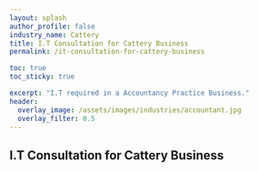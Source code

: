 ```yaml
---
layout: splash 
author_profile: false 
industry_name: Cattery
title: I.T Consultation for Cattery Business
permalink: /it-consultation-for-cattery-business

toc: true
toc_sticky: true

excerpt: "I.T required in a Accountancy Practice Business."
header:
  overlay_image: /assets/images/industries/accountant.jpg
  overlay_filter: 0.5 
---
```


## I.T Consultation for Cattery Business